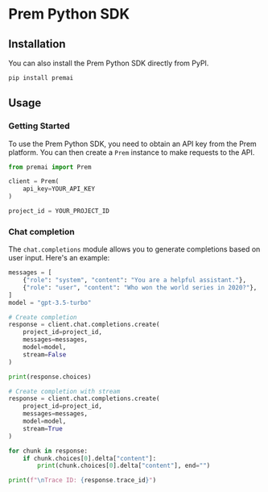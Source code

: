 
# Prem Python SDK

## Installation

You can also install the Prem Python SDK directly from PyPI.

```bash
pip install premai
```

## Usage
### Getting Started
To use the Prem Python SDK, you need to obtain an API key from the Prem platform. You can then create a `Prem` instance to make requests to the API.

```python
from premai import Prem

client = Prem(
    api_key=YOUR_API_KEY
)

project_id = YOUR_PROJECT_ID
```

### Chat completion
The `chat.completions` module allows you to generate completions based on user input. Here's an example:

```python
messages = [
    {"role": "system", "content": "You are a helpful assistant."},
    {"role": "user", "content": "Who won the world series in 2020?"},
]
model = "gpt-3.5-turbo"

# Create completion
response = client.chat.completions.create(
    project_id=project_id,
    messages=messages,
    model=model,
    stream=False
)

print(response.choices)

# Create completion with stream
response = client.chat.completions.create(
    project_id=project_id,
    messages=messages,
    model=model,
    stream=True
)

for chunk in response:
    if chunk.choices[0].delta["content"]:
        print(chunk.choices[0].delta["content"], end="")

print(f"\nTrace ID: {response.trace_id}")
```


